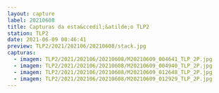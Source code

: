 ```yaml
---
layout: capture
label: 20210608
title: Capturas da esta&ccedil;&atilde;o TLP2
station: TLP2
date: 2021-06-09 00:46:41
preview: TLP2/2021/202106/20210608/stack.jpg
capturas:
  - imagem: TLP2/2021/202106/20210608/M20210609_004641_TLP_2P.jpg
  - imagem: TLP2/2021/202106/20210608/M20210609_004940_TLP_2P.jpg
  - imagem: TLP2/2021/202106/20210608/M20210609_012648_TLP_2P.jpg
  - imagem: TLP2/2021/202106/20210608/M20210609_012929_TLP_2P.jpg
---
```

